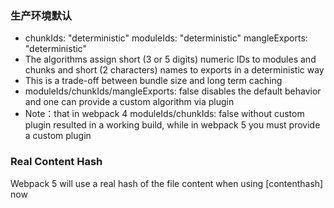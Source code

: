 ### 生产环境默认
- chunkIds: "deterministic" moduleIds: "deterministic" mangleExports: "deterministic"
- The algorithms assign short (3 or 5 digits) numeric IDs to modules and chunks and short (2 characters) names to exports in a deterministic way
- This is a trade-off between bundle size and long term caching
- moduleIds/chunkIds/mangleExports: false disables the default behavior and one can provide a custom algorithm via plugin
- Note：that in webpack 4 moduleIds/chunkIds: false without custom plugin resulted in a working build, while in webpack 5 you must provide a custom plugin

### Real Content Hash
Webpack 5 will use a real hash of the file content when using [contenthash] now

